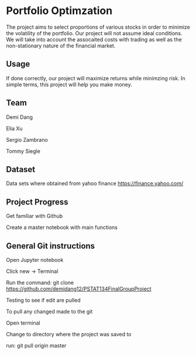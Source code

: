 # Portfolio Optimzation
The project aims to select proportions of various stocks in order to minimize the volatility of the portfolio. Our project will not assume ideal conditions. We will take into account the assocaited costs with trading as well as the non-stationary nature of the financial market. 

## Usage
If done correctly, our project will maximize returns while minimzing risk. In simple terms, this project will help you make money. 

## Team
Demi Dang 

Elia Xu

Sergio Zambrano 

Tommy Siegle

## Dataset
Data sets where obtained from yahoo finance 
https://finance.yahoo.com/

## Project Progress
Get familiar with Github

Create a master notebook with main functions

## General Git instructions

Open Jupyter notebook

Click new -> Terminal 

Run the command: git clone https://github.com/demidang12/PSTAT134FinalGroupProject

Testing to see if edit are pulled

To pull any changed made to the git

Open terminal

Change to directory where the project was saved to 

run: git pull origin master

